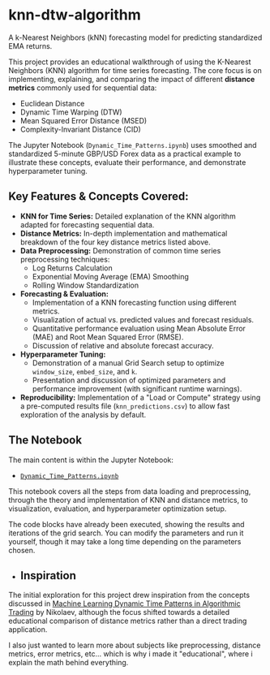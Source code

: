 # knn-dtw-algorithm

A k-Nearest Neighbors (kNN) forecasting model for predicting standardized EMA returns.

This project provides an educational walkthrough of using the K-Nearest Neighbors (KNN) algorithm for time series forecasting. The core focus is on implementing, explaining, and comparing the impact of different **distance metrics** commonly used for sequential data:

*   Euclidean Distance
*   Dynamic Time Warping (DTW)
*   Mean Squared Error Distance (MSED)
*   Complexity-Invariant Distance (CID)

The Jupyter Notebook (`Dynamic_Time_Patterns.ipynb`) uses smoothed and standardized 5-minute GBP/USD Forex data as a practical example to illustrate these concepts, evaluate their performance, and demonstrate hyperparameter tuning.

## Key Features & Concepts Covered:

*   **KNN for Time Series:** Detailed explanation of the KNN algorithm adapted for forecasting sequential data.
*   **Distance Metrics:** In-depth implementation and mathematical breakdown of the four key distance metrics listed above.
*   **Data Preprocessing:** Demonstration of common time series preprocessing techniques:
    *   Log Returns Calculation
    *   Exponential Moving Average (EMA) Smoothing
    *   Rolling Window Standardization
*   **Forecasting & Evaluation:**
    *   Implementation of a KNN forecasting function using different metrics.
    *   Visualization of actual vs. predicted values and forecast residuals.
    *   Quantitative performance evaluation using Mean Absolute Error (MAE) and Root Mean Squared Error (RMSE).
    *   Discussion of relative and absolute forecast accuracy.
*   **Hyperparameter Tuning:**
    *   Demonstration of a manual Grid Search setup to optimize `window_size`, `embed_size`, and `k`.
    *   Presentation and discussion of optimized parameters and performance improvement (with significant runtime warnings).
*   **Reproducibility:** Implementation of a "Load or Compute" strategy using a pre-computed results file (`knn_predictions.csv`) to allow fast exploration of the analysis by default.

## The Notebook

The main content is within the Jupyter Notebook:

*   [`Dynamic_Time_Patterns.ipynb`](Dynamic_Time_Patterns.ipynb)

This notebook covers all the steps from data loading and preprocessing, through the theory and implementation of KNN and distance metrics, to visualization, evaluation, and hyperparameter optimization setup.

The code blocks have already been executed, showing the results and iterations of the grid search. You can modify the parameters and run it yourself, though it may take a long time depending on the parameters chosen.

- ## Inspiration
The initial exploration for this project drew inspiration from the concepts discussed in [Machine Learning Dynamic Time Patterns in Algorithmic Trading](https://www.linkedin.com/pulse/machine-learning-dynamic-time-patterns-algorithmic-trading-nikolaev/) by Nikolaev, although the focus shifted towards a detailed educational comparison of distance metrics rather than a direct trading application.

I also just wanted to learn more about subjects like preprocessing, distance metrics, error metrics, etc... which is why i made it "educational", where i explain the math behind everything.
